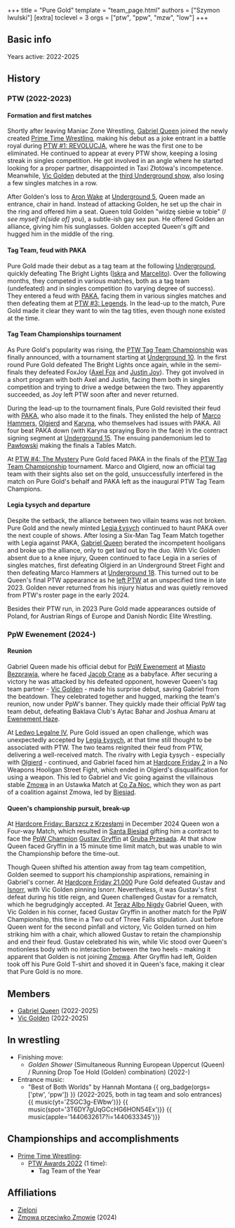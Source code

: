 +++
title = "Pure Gold"
template = "team_page.html"
authors = ["Szymon Iwulski"]
[extra]
toclevel = 3
orgs = ["ptw", "ppw", "mzw", "low"]
+++
## Basic info

Years active: 2022-2025

## History

### PTW (2022-2023)

#### Formation and first matches

Shortly after leaving Maniac Zone Wrestling, [Gabriel Queen](@/w/gabriel-queen.md) joined the newly created [Prime Time Wrestling](@/o/ptw.md), making his debut as a joke entrant in a battle royal during [PTW #1: REVOLUCJA](@/e/ptw/2021-10-09-ptw-1-revolucja.md), where he was the first one to be eliminated. 
He continued to appear at every PTW show, keeping a losing streak in singles competition. He got involved in an angle where he started looking for a proper partner, disappointed in Taxi Złotówa's incompetence. 
Meanwhile, [Vic Golden](@/w/vic-golden.md) debuted at the [third Underground show](@/e/ptw/2022-03-27-ptw-underground-3.md), also losing a few singles matches in a row. 

After Golden's loss to [Aron Wake](@/w/aron-wake.md) at [Underground 5](@/e/ptw/2022-05-29-ptw-underground-5.md), Queen made an entrance, chair in hand. Instead of attacking Golden, he set up the chair in the ring and offered him a seat. Queen told Golden "widzę siebie w tobie" (_I see myself in[side of] you_), a subtle-ish gay sex pun. He offered Golden an alliance, giving him his sunglasses. Golden accepted Queen's gift and hugged him in the middle of the ring.

#### Tag Team, feud with PAKA

Pure Gold made their debut as a tag team at the following [Underground](@/e/ptw/2022-06-26-ptw-underground-6.md), quickly defeating The Bright Lights ([Iskra](@/w/iskra.md) and [Marcelito](@/w/marcelito.md)). 
Over the following months, they competed in various matches, both as a tag team (undefeated) and in singles competition (to varying degree of success).
They entered a feud with [PAKA](@/tt/paka.md), facing them in various singles matches and then defeating them at [PTW #3: Legends](@/e/ptw/2022-11-26-ptw-3-legends.md). In the lead-up to the match, Pure Gold made it clear they want to win the tag titles, even though none existed at the time.

#### Tag Team Championships tournament

As Pure Gold's popularity was rising, the [PTW Tag Team Championship](@/c/ptw-tag-team-championship.md) was finally announced, with a tournament starting at [Underground 10](@/e/ptw/2023-01-28-ptw-underground-10.md). In the first round Pure Gold defeated The Bright Lights once again, while in the semi-finals they defeated FoxJoy ([Axel Fox](@/w/axel-fox.md) and [Justin Joy](@/w/justin-joy.md)). They got involved in a short program with both Axel and Justin, facing them both in singles competition and trying to drive a wedge between the two. They apparently succeeded, as Joy left PTW soon after and never returned.

During the lead-up to the tournament finals, Pure Gold revisited their feud with [PAKA](@/tt/paka.md), who also made it to the finals.
They enlisted the help of [Marco Hammers](@/w/marco-hammers.md), [Olgierd](@/w/olgierd.md) and [Karyna](@/w/karyna.md), who themselves had issues with PAKA. All four beat PAKA down (with Karyna spraying Boro in the face) in the contract signing segment at [Underground 15](@/e/ptw/2023-05-28-ptw-underground-15.md). The ensuing pandemonium led to [Pawłowski](@/w/pan-pawlowski.md) making the finals a Tables Match.

At [PTW #4: The Mystery](@/e/ptw/2023-06-25-ptw-4-mystery.md) Pure Gold faced PAKA in the finals of the [PTW Tag Team Championship](@/c/ptw-tag-team-championship.md) tournament. Marco and Olgierd, now an official tag team with their sights also set on the gold, unsuccessfully interfered in the match on Pure Gold's behalf and PAKA left as the inaugural PTW Tag Team Champions.

#### Legia Łysych and departure

Despite the setback, the alliance between two villain teams was not broken. Pure Gold and the newly minted [Legia Łysych](@/tt/legia-lysych.md) continued to haunt PAKA over the next couple of shows.
After losing a Six-Man Tag Team Match together with Legia against PAKA, [Gabriel Queen](@/w/gabriel-queen.md) berated the incompetent hooligans and broke up the alliance, only to get laid out by the duo.
With Vic Golden absent due to a knee injury, Queen continued to face Legia in a series of singles matches, first defeating Olgierd in an Underground Street Fight and then defeating Marco Hammers at [Underground 18](@/e/ptw/2023-10-01-ptw-underground-18.md). This turned out to be Queen's final PTW appearance as he [left PTW](@/a/ptw-exits.md) at an unspecified time in late 2023.
Golden never returned from his injury hiatus and was quietly removed from PTW's roster page in the early 2024.

Besides their PTW run, in 2023 Pure Gold made appearances outside of Poland, for Austrian Rings of Europe and Danish Nordic Elite Wrestling.

### PpW Ewenement (2024-)

#### Reunion

Gabriel Queen made his official debut for [PpW Ewenement](@/o/ppw.md) at [Miasto Bezprawia](@/e/ppw/2024-02-10-ppw-miasto-bezprawia.md), where he faced [Jacob Crane](@/w/jacob-crane.md) as a babyface.
After securing a victory he was attacked by his defeated opponent, however Queen's tag team partner - [Vic Golden](@/w/vic-golden.md) - made his surprise debut, saving Gabriel from the beatdown. They celebrated together and hugged, marking the team's reunion, now under PpW's banner.
They quickly made their official PpW tag team debut, defeating Baklava Club's Aytac Bahar and Joshua Amaru at [Ewenement Haze](content/e/ppw/2024-04-20-ppw-ewenement-haze.md).

At [Ledwo Legalne IV](@/e/ppw/2024-06-08-ppw-ledwo-legalne-4.md), Pure Gold issued an open challenge, which was unexpectedly accepted by [Legia Łysych](@/tt/legia-lysych.md), at that time still thought to be associated with PTW. The two teams reignited their feud from PTW, delivering a well-received match.
The rivalry with Legia Łysych - especially with [Olgierd](@/w/olgierd.md) - continued, and Gabriel faced him at [Hardcore Friday 2](@/e/ppw/2024-09-20-ppw-hardcore-friday-2.md) in a No Weapons Hooligan Street Fight, which ended in Olgierd's disqualification for using a weapon.
This led to Gabriel and Vic going against the villainous stable [Zmowa](@/tt/zmowa.md) in an Ustawka Match at [Co Za Noc](@/e/ppw/2024-10-26-ppw-co-za-noc.md), which they won as part of a coalition against Zmowa, led by [Biesiad](@/w/biesiad.md).

#### Queen's championship pursuit, break-up

At [Hardcore Friday: Barszcz z Krzesłami](@/e/ppw/2024-12-06-ppw-hardcore-friday-barszcz-z-krzeslami.md) in December 2024 Queen won a Four-way Match, which resulted in [Santa Biesiad](@/w/biesiad.md) gifting him a contract to face the [PpW Champion](@/c/ppw-championship.md) [Gustav Gryffin](@/w/gustav-gryffin.md) at [Gruba Przesada](@/e/ppw/2025-01-25-ppw-gruba-przesada.md). 
At that show Queen faced Gryffin in a 15 minute time limit match, but was unable to win the Championship before the time-out.

Though Queen shifted his attention away from tag team competition, Golden seemed to support his championship aspirations, remaining in Gabriel's corner.
At [Hardcore Friday 21.000](@/e/ppw/2025-02-21-ppw-hardcore-friday.md) Pure Gold defeated Gustav and [Isnorr](@/w/isnorr.md), with Vic Golden pinning Isnorr. Nevertheless, it was Gustav's first defeat during his title reign, and Queen challenged Gustav for a rematch, which he begrudgingly accepted.
At [Teraz Albo Nigdy](@/e/ppw/2025-03-15-ppw-teraz-albo-nigdy.md) Gabriel Queen, with Vic Golden in his corner, faced Gustav Gryffin in another match for the PpW Championship, this time in a Two out of Three Falls stipulation.
Just before Queen went for the second pinfall and victory, Vic Golden turned on him striking him with a chair, which allowed Gustav to retain the championship and end their feud. Gustav celebrated his win, while Vic stood over Queen's motionless body with no interaction between the two heels - making it apparent that Golden is not joining [Zmowa](@/tt/zmowa.md). After Gryffin had left, Golden took off his Pure Gold T-shirt and shoved it in Queen's face, making it clear that Pure Gold is no more.

## Members

* [Gabriel Queen](@/w/gabriel-queen.md) (2022-2025)
* [Vic Golden](@/w/vic-golden.md) (2022-2025)

## In wrestling

* Finishing move:
  - _Golden Shower_ (Simultaneous Running European Uppercut (Queen) / Running Drop Toe Hold (Golden) combination) (2022-)
* Entrance music:
  - "Best of Both Worlds" by Hannah Montana
 {{ org_badge(orgs=['ptw', 'ppw']) }} (2022-2025, both in tag team and solo entrances)<br>
 {{ music(yt='ZSGC3g-EWbw')}}
 {{ music(spot='3T6DY7gUqGCcHG6HON54Ex')}}
 {{ music(apple='1440632617?i=1440633345')}}

## Championships and accomplishments

* [Prime Time Wrestling](@/o/ptw.md):
  - [PTW Awards 2022](@/a/ptw-awards-2022.md) (1 time):
    * Tag Team of the Year
  
## Affiliations

* [Zieloni](@/tt/zieloni.md)
* [Zmowa przeciwko Zmowie](@/tt/zmowa.md) (2024)
